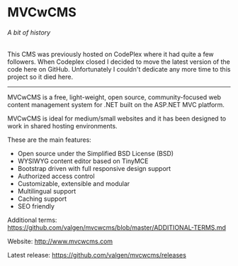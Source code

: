 MVCwCMS
=======

###### A bit of history
This CMS was previously hosted on CodePlex where it had quite a few followers.
When Codeplex closed I decided to move the latest version of the code here on GitHub.
Unfortunately I couldn't dedicate any more time to this project so it died here.

---

MVCwCMS is a free, light-weight, open source, community-focused web content management system for .NET built on the ASP.NET MVC platform.

MVCwCMS is ideal for medium/small websites and it has been designed to work in shared hosting environments.

These are the main features:
- Open source under the Simplified BSD License (BSD)
- WYSIWYG content editor based on TinyMCE
- Bootstrap driven with full responsive design support
- Authorized access control
- Customizable, extensible and modular
- Multilingual support
- Caching support
- SEO friendly

Additional terms: https://github.com/valgen/mvcwcms/blob/master/ADDITIONAL-TERMS.md

Website: http://www.mvcwcms.com

Latest release: https://github.com/valgen/mvcwcms/releases
